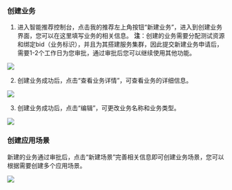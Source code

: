 ### 创建业务

1) 进入智能推荐控制台，点击我的推荐左上角按钮“新建业务”，进入到创建业务界面，您可以在这里填写业务的相关信息。
**注**：创建的业务需要分配测试资源和绑定bid（业务标识），并且为其搭建服务集群，因此提交新建业务申请后，需要1-2个工作日为您审批，通过审批后您可以继续使用其他功能。

![](//mc.qcloudimg.com/static/img/fe6800b8193245b111a44135e94b4be1/image.png)

2) 创建业务成功后，点击“查看业务详情”，可查看业务的详细信息。

![](//mc.qcloudimg.com/static/img/8ff23dbbb769f919f1e98cba0ce35410/image.png)

3) 创建业务成功后，点击“编辑”，可更改业务名称和业务类型。

![](//mc.qcloudimg.com/static/img/bf5dcaa2e57388c96faac027f2eebff5/image.png)

### 创建应用场景

新建的业务通过审批后，点击“新建场景”完善相关信息即可创建业务场景，您可以根据需要创建多个应用场景。

![](//mc.qcloudimg.com/static/img/f84db5ca989de1e3f5e3d582dd5ad6da/image.png)